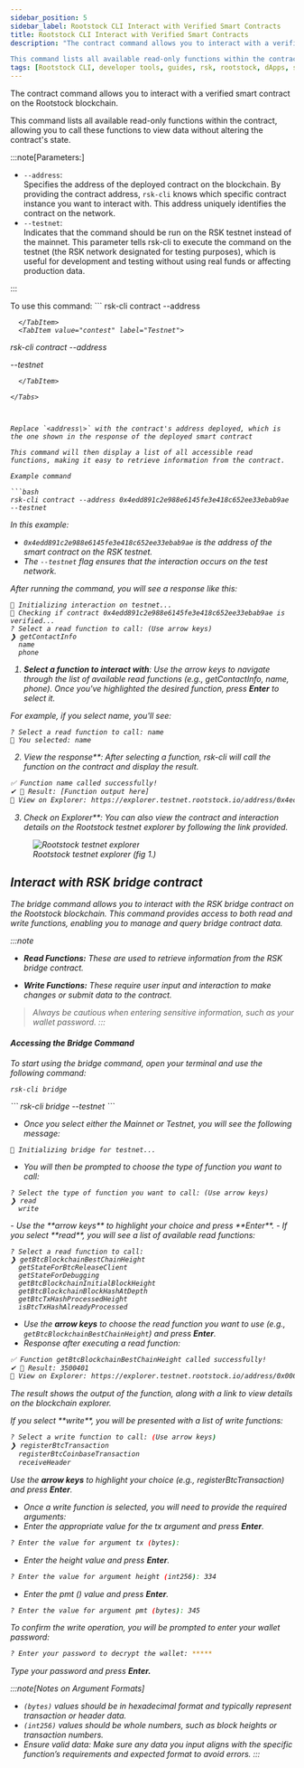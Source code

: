 ```yaml
---
sidebar_position: 5
sidebar_label: Rootstock CLI Interact with Verified Smart Contracts
title: Rootstock CLI Interact with Verified Smart Contracts
description: "The contract command allows you to interact with a verified smart contract on the Rootstock blockchain. 

This command lists all available read-only functions within the contract, allowing you to call these functions to view data without altering the contract's state. " 
tags: [Rootstock CLI, developer tools, guides, rsk, rootstock, dApps, smart contracts, solidity, dev-environments]
---
```


The contract command allows you to interact with a verified smart contract on the Rootstock blockchain. 

This command lists all available read-only functions within the contract, allowing you to call these functions to view data without altering the contract's state. 

:::note[Parameters:]

* `--address`:  
  Specifies the address of the deployed contract on the blockchain. By providing the contract address, `rsk-cli` knows which specific contract instance you want to interact with. This address uniquely identifies the contract on the network.  
* `--testnet`:  
   Indicates that the command should be run on the RSK testnet instead of the mainnet. This parameter tells rsk-cli to execute the command on the testnet (the RSK network designated for testing purposes), which is useful for development and testing without using real funds or affecting production data.

:::

To use this command:
<Tabs>
  <TabItem value="contribute" label="Mainnet" default>
    ```
rsk-cli contract --address <address>
```
  </TabItem>
  <TabItem value="contest" label="Testnet">
   ```
rsk-cli contract --address <address> --testnet
```
  </TabItem>
 
</Tabs>



Replace `<address\>` with the contract's address deployed, which is the one shown in the response of the deployed smart contract

This command will then display a list of all accessible read functions, making it easy to retrieve information from the contract.

Example command 

```bash
rsk-cli contract --address 0x4edd891c2e988e6145fe3e418c652ee33ebab9ae --testnet
```

In this example:

* `0x4edd891c2e988e6145fe3e418c652ee33ebab9ae` is the address of the smart contract on the RSK testnet.  
* The `--testnet` flag ensures that the interaction occurs on the test network.

After running the command, you will see a response like this:

```text
🔧 Initializing interaction on testnet...
🔎 Checking if contract 0x4edd891c2e988e6145fe3e418c652ee33ebab9ae is verified...
? Select a read function to call: (Use arrow keys)
❯ getContactInfo
  name
  phone
```

1. **Select a function to interact with**: Use the arrow keys to navigate through the list of available read functions (e.g., getContactInfo, name, phone). Once you've highlighted the desired function, press **Enter** to select it. 

For example, if you select name, you'll see:

```text
? Select a read function to call: name
📜 You selected: name
```

2. View the response**: After selecting a function, rsk-cli will call the function on the contract and display the result.

```bash
✅ Function name called successfully!
✔ 🔧 Result: [Function output here]
🔗 View on Explorer: https://explorer.testnet.rootstock.io/address/0x4edd891c2e988e6145fe3e418c652ee33ebab9ae
```

3. Check on Explorer**: You can also view the contract and interaction details on the Rootstock testnet explorer by following the link provided.

<figure>
<img src="/img/guides/rsk-cli/explorer.png" alt="Rootstock testnet explorer"/>
  <figcaption>Rootstock testnet explorer (fig 1.)</figcaption>
</figure>


## Interact with RSK bridge contract

The bridge command allows you to interact with the RSK bridge contract on the Rootstock blockchain. This command provides access to both read and write functions, enabling you to manage and query bridge contract data.

:::note

- **Read Functions:** These are used to retrieve information from the RSK bridge contract.  

- **Write Functions:** These require user input and interaction to make changes or submit data to the contract. 

> Always be cautious when entering sensitive information, such as your wallet password.
:::


#### Accessing the Bridge Command

To start using the bridge command, open your terminal and use the following command:
<Tabs>
  <TabItem value="contribute" label="Mainnet" default>
  ```
rsk-cli bridge
```
  </TabItem>
  <TabItem value="contest" label="Testnet">
 ```
rsk-cli bridge --testnet
```
  </TabItem>
 
</Tabs>


- Once you select either the Mainnet or Testnet, you will see the following message:

```text
🔧 Initializing bridge for testnet...
```

- You will then be prompted to choose the type of function you want to call:

```text
? Select the type of function you want to call: (Use arrow keys)
❯ read
  write
```
<Tabs>
  <TabItem value="contribute" label="Selecting a Read Function" default>
   - Use the **arrow keys** to highlight your choice and press **Enter**.  
- If you select **read**, you will see a list of available read functions:

```text
? Select a read function to call:
❯ getBtcBlockchainBestChainHeight
  getStateForBtcReleaseClient
  getStateForDebugging
  getBtcBlockchainInitialBlockHeight
  getBtcBlockchainBlockHashAtDepth
  getBtcTxHashProcessedHeight
  isBtcTxHashAlreadyProcessed
```

- Use the **arrow keys** to choose the read function you want to use (e.g., `getBtcBlockchainBestChainHeight`) and press **Enter**.  
- Response after executing a read function:

```bash
✅ Function getBtcBlockchainBestChainHeight called successfully!
✔ 🔧 Result: 3500401
🔗 View on Explorer: https://explorer.testnet.rootstock.io/address/0x0000000000000000000000000000000001000006
```

The result shows the output of the function, along with a link to view details on the blockchain explorer.

</TabItem>

  <TabItem value="contest" label="Selecting a Write Function">
  If you select **write**, you will be presented with a list of write functions:

```bash
? Select a write function to call: (Use arrow keys)
❯ registerBtcTransaction
  registerBtcCoinbaseTransaction
  receiveHeader
```

Use the **arrow keys** to highlight your choice (e.g., registerBtcTransaction) and press **Enter**.

- Once a write function is selected, you will need to provide the required arguments:  
- Enter the appropriate value for the tx argument and press **Enter**.

```bash
? Enter the value for argument tx (bytes):
```

- Enter the height value and press **Enter**.

```bash
? Enter the value for argument height (int256): 334
```

- Enter the pmt () value and press **Enter**.

```bash
? Enter the value for argument pmt (bytes): 345
```

To confirm the write operation, you will be prompted to enter your wallet password:

```bash
? Enter your password to decrypt the wallet: *****
```

Type your password and press **Enter.**

:::note[Notes on Argument Formats]

* `(bytes)` values should be in hexadecimal format and typically represent transaction or header data.  
* `(int256)` values should be whole numbers, such as block heights or transaction numbers.  
* Ensure valid data: Make sure any data you input aligns with the specific function’s requirements and expected format to avoid errors.
:::
  </TabItem>
</Tabs>
